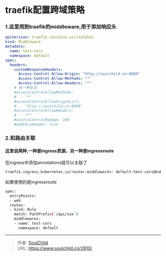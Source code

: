 # traefik配置跨域策略

<!--more-->
### 1.这里用到traefik的middleware,用于添加响应头
```yaml
apiVersion: traefik.containo.us/v1alpha1
kind: Middleware
metadata:
  name: test-cors
  namespace: default
spec:
  headers:
    customResponseHeaders: 
      Access-Control-Allow-Origin: "http://soulchild.cn:8080"
      Access-Control-Allow-Methods: "*"
      Access-Control-Allow-Headers: "*"
    # 另一种写法
    #accessControlAllowMethods:
    #  - "*"
    #accessControlAllowOriginList:
    #  - "http://soulchild.cn:8080"
    #accessControlAllowHeaders:
    #  - "*"
    #accessControlMaxAge: 100
    #addVaryHeader: true
```

### 2.和路由关联
#### 这里说两种,一种是ingress资源，另一种是ingressroute
在ingress中添加annotations就可以关联了
```bash
traefik.ingress.kubernetes.io/router.middlewares: default-test-cors@kubernetescrd
```

如果使用的是ingressroute
```bash
spec:
  entryPoints:
  - web
  routes:
  - kind: Rule
    match: PathPrefix(`/api/xxx`)
    middlewares:
    - name: test-cors
      namespace: default
```


---

> 作者: [SoulChild](https://www.soulchild.cn)  
> URL: https://www.soulchild.cn/2810/  

